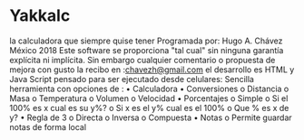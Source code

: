# Yakkalc
la calculadora que siempre quise tener
Programada por: Hugo A. Chávez
México 2018
Este software se proporciona "tal cual" sin ninguna garantía explícita ni implícita.
Sin embargo cualquier comentario o propuesta de mejora con gusto la recibo en :chavezh@gmail.com
el desarrollo es HTML y Java Script pensado para ser ejecutado desde celulares:
Sencilla herramienta  con opciones de :
•	Calculadora
•	Conversiones
  o	Distancia
	o Masa
  o	Temperatura
  o	Volumen
  o	Velocidad
•	Porcentajes
  o	Simple
	o	Si el 100% es x cual es su y%?
	o	Si x es el y% cual es el 100%
	o	Que % es x de y?
•	Regla de 3
  o	Directa
	o	Inversa
	o	Compuesta
•	Notas
  o	Permite guardar notas de forma local

